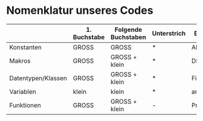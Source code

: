 Nomenklatur unseres Codes
=========================

|  |1. Buchstabe | Folgende Buchstaben | Unterstrich | Beispiel |
|---|---|---|---|---|
| Konstanten | GROSS | GROSS | * | ARRLEN |
| Makros | GROSS | GROSS + klein | * | DEBUG |
| Datentypen/Klassen | GROSS | GROSS + klein | * | File |
| Variablen | klein | klein | * | anzahl |
| Funktionen | GROSS | GROSS + klein | - | PrintHead |
